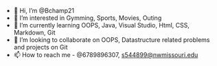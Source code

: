 - 👋 Hi, I’m @Bchamp21
- 👀 I’m interested in Gymming, Sports, Movies, Outing
- 🌱 I’m currently learning OOPS, Java, Visual Studio, Html, CSS, Markdown, Git
- 💞️ I’m looking to collaborate on OOPS, Datastructure related problems and projects on Git
- 📫 How to reach me - @6789896307, s544899@nwmissouri.edu

<!---
Bchamp21/Bchamp21 is a ✨ special ✨ repository because its `README.md` (this file) appears on your GitHub profile.
You can click the Preview link to take a look at your changes.
--->
